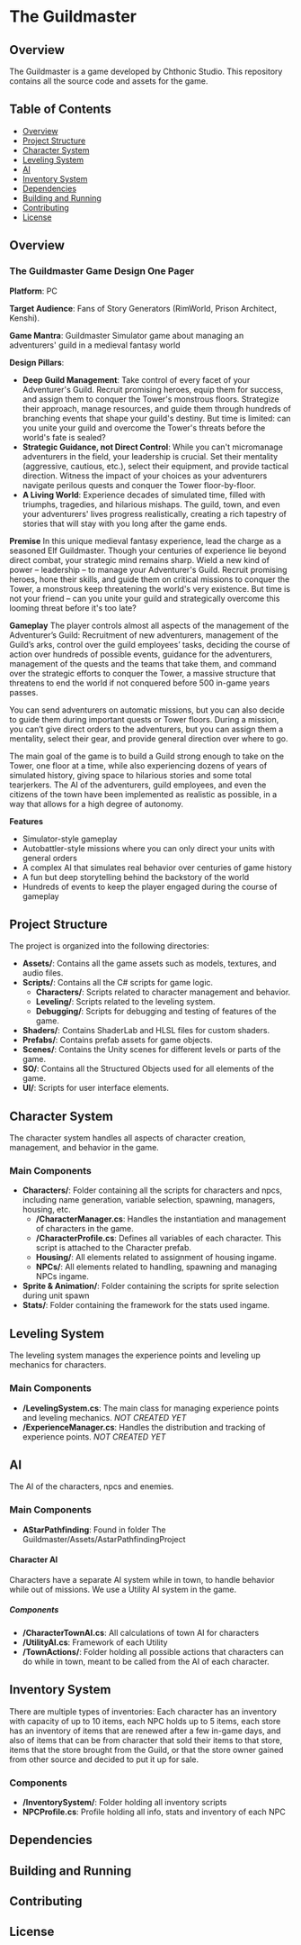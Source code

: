 # The Guildmaster

## Overview
The Guildmaster is a game developed by Chthonic Studio. This repository contains all the source code and assets for the game.

## Table of Contents
- [Overview](#overview)
- [Project Structure](#project-structure)
- [Character System](#character-system)
- [Leveling System](#leveling-system)
- [AI](#ai)
- [Inventory System](#inventory-system)
- [Dependencies](#dependencies)
- [Building and Running](#building-and-running)
- [Contributing](#contributing)
- [License](#license)

## Overview

### The Guildmaster Game Design One Pager 

**Platform**: PC

**Target Audience**: Fans of Story Generators (RimWorld, Prison Architect, Kenshi).

**Game Mantra**: Guildmaster Simulator game about managing an adventurers' guild in a medieval fantasy world

**Design Pillars**:
- **Deep Guild Management**: Take control of every facet of your Adventurer's Guild. Recruit promising heroes, equip them for success, and assign them to conquer the Tower's monstrous floors. Strategize their approach, manage resources, and guide them through hundreds of branching events that shape your guild's destiny. But time is limited: can you unite your guild and overcome the Tower's threats before the world's fate is sealed?
- **Strategic Guidance, not Direct Control**: While you can't micromanage adventurers in the field, your leadership is crucial. Set their mentality (aggressive, cautious, etc.), select their equipment, and provide tactical direction. Witness the impact of your choices as your adventurers navigate perilous quests and conquer the Tower floor-by-floor.
- **A Living World**: Experience decades of simulated time, filled with triumphs, tragedies, and hilarious mishaps. The guild, town, and even your adventurers' lives progress realistically, creating a rich tapestry of stories that will stay with you long after the game ends.

**Premise**
In this unique medieval fantasy experience, lead the charge as a seasoned Elf Guildmaster. Though your centuries of experience lie beyond direct combat, your strategic mind remains sharp. Wield a new kind of power – leadership – to manage your Adventurer's Guild. Recruit promising heroes, hone their skills, and guide them on critical missions to conquer the Tower, a monstrous keep threatening the world's very existence. But time is not your friend – can you unite your guild and strategically overcome this looming threat before it's too late?

**Gameplay**
The player controls almost all aspects of the management of the Adventurer’s Guild: Recruitment of new adventurers, management of the Guild’s arks, control over the guild employees’ tasks, deciding the course of action over hundreds of possible events, guidance for the adventurers, management of the quests and the teams that take them, and command over the strategic efforts to conquer the Tower, a massive structure that threatens to end the world if not conquered before 500 in-game years passes. 

You can send adventurers on automatic missions, but you can also decide to guide them during important quests or Tower floors. During a mission, you can’t give direct orders to the adventurers, but you can assign them a mentality, select their gear, and provide general direction over where to go. 

The main goal of the game is to build a Guild strong enough to take on the Tower, one floor at a time, while also experiencing dozens of years of simulated history, giving space to hilarious stories and some total tearjerkers. The AI of the adventurers, guild employees, and even the citizens of the town have been implemented as realistic as possible, in a way that allows for a high degree of autonomy. 

**Features**
- Simulator-style gameplay
- Autobattler-style missions where you can only direct your units with general orders
- A complex AI that simulates real behavior over centuries of game history
- A fun but deep storytelling behind the backstory of the world
- Hundreds of events to keep the player engaged during the course of gameplay


## Project Structure
The project is organized into the following directories:

- **Assets/**: Contains all the game assets such as models, textures, and audio files.
- **Scripts/**: Contains all the C# scripts for game logic.
  - **Characters/**: Scripts related to character management and behavior.
  - **Leveling/**: Scripts related to the leveling system.
  - **Debugging/**: Scripts for debugging and testing of features of the game.
- **Shaders/**: Contains ShaderLab and HLSL files for custom shaders.
- **Prefabs/**: Contains prefab assets for game objects.
- **Scenes/**: Contains the Unity scenes for different levels or parts of the game.
- **SO/**: Contains all the Structured Objects used for all elements of the game.
- **UI/**: Scripts for user interface elements.

## Character System
The character system handles all aspects of character creation, management, and behavior in the game.

### Main Components
- **Characters/**: Folder containing all the scripts for characters and npcs, including name generation, variable selection, spawning, managers, housing, etc.
  - **/CharacterManager.cs**: Handles the instantiation and management of characters in the game.
  - **/CharacterProfile.cs**: Defines all variables of each character. This script is attached to the Character prefab.
  - **Housing/**: All elements related to assignment of housing ingame.
  - **NPCs/**: All elements related to handling, spawning and managing NPCs ingame.
 - **Sprite & Animation/**: Folder containing the scripts for sprite selection during unit spawn
 - **Stats/**: Folder containing the framework for the stats used ingame.

## Leveling System
The leveling system manages the experience points and leveling up mechanics for characters. 

### Main Components
- **/LevelingSystem.cs**: The main class for managing experience points and leveling mechanics. *NOT CREATED YET*
- **/ExperienceManager.cs**: Handles the distribution and tracking of experience points. *NOT CREATED YET*

## AI
The AI of the characters, npcs and enemies.

### Main Components
- **AStarPathfinding**: Found in folder The Guildmaster/Assets/AstarPathfindingProject

#### Character AI
Characters have a separate AI system while in town, to handle behavior while out of missions. We use a Utility AI system in the game.

##### Components
- **/CharacterTownAI.cs**: All calculations of town AI for characters
- **/UtilityAI.cs**: Framework of each Utility
- **/TownActions/**: Folder holding all possible actions that characters can do while in town, meant to be called from the AI of each character.

## Inventory System
There are multiple types of inventories: Each character has an inventory with capacity of up to 10 items, each NPC holds up to 5 items, each store has an inventory of items that are renewed after a few in-game days, and also of items that can be from character that sold their items to that store, items that the store brought from the Guild, or that the store owner gained from other source and decided to put it up for sale. 

### Components 
- **/InventorySystem/**: Folder holding all inventory scripts
- **NPCProfile.cs**: Profile holding all info, stats and inventory of each NPC

## Dependencies


## Building and Running


## Contributing


## License 
